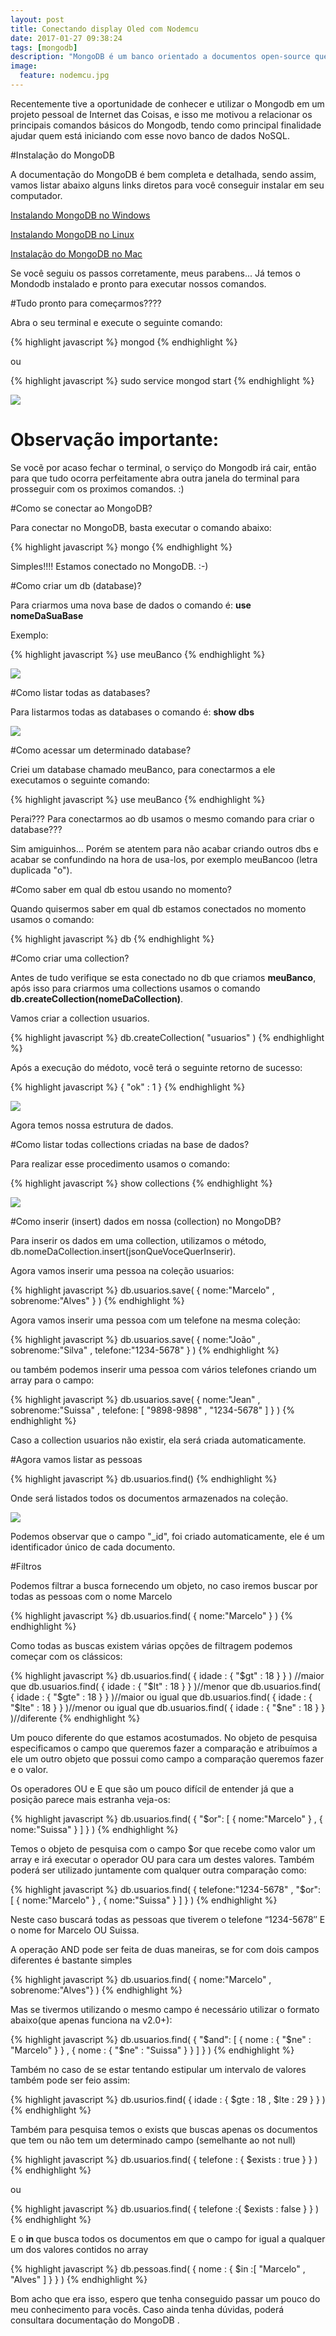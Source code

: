```yaml
---
layout: post
title: Conectando display Oled com Nodemcu
date: 2017-01-27 09:38:24
tags: [mongodb]
description: "MongoDB é um banco orientado a documentos open-source que permite alta performance, alta disponibilidade e escalabilidade automática. - 10gen."
image:
  feature: nodemcu.jpg
---
```


Recentemente tive a oportunidade de conhecer e utilizar o Mongodb em um projeto pessoal de Internet das Coisas, e isso me motivou a relacionar os principais comandos básicos do Mongodb, tendo como principal finalidade ajudar quem está iniciando com esse novo banco de dados NoSQL.

#Instalação do MongoDB

A documentação do MongoDB é bem completa e detalhada, sendo assim, vamos listar abaixo alguns links diretos para você conseguir instalar em seu computador.

[Instalando MongoDB no Windows](https://docs.mongodb.org/manual/tutorial/install-mongodb-on-windows/)

[Instalando MongoDB no Linux](https://docs.mongodb.org/manual/administration/install-on-linux/) 

[Instalação do MongoDB no Mac](https://docs.mongodb.org/manual/tutorial/install-mongodb-on-os-x/)

Se você seguiu os passos corretamente, meus parabens... Já temos o Mondodb instalado e pronto para executar nossos comandos.

#Tudo pronto para começarmos????

Abra o seu terminal e execute o seguinte comando:

{% highlight javascript %}
mongod
{% endhighlight %}

ou

{% highlight javascript %}
sudo service mongod start
{% endhighlight %}

<img src="/images/img-posts/iniciarServer.png" class="img-responsive center-block">

<h1 class="text-center">Observação importante:</h1>

Se vocẽ por acaso fechar o terminal, o serviço do Mongodb irá cair, então para que tudo ocorra perfeitamente abra outra janela do terminal para prosseguir com os proximos comandos. :)

#Como se conectar ao MongoDB?

Para conectar no MongoDB, basta executar o comando abaixo:

{% highlight javascript %}
mongo
{% endhighlight %}
    
Simples!!!!  Estamos conectado no MongoDB. :-)

#Como criar um db (database)?

Para criarmos uma nova base de dados o comando é:  <strong>use nomeDaSuaBase</strong>

Exemplo: 

{% highlight javascript %}
use meuBanco
{% endhighlight %}

<img src="/images/img-posts/criarDbs.png" class="img-responsive center-block">


#Como listar todas as databases?

Para listarmos todas as databases o comando é:  <strong> show dbs</strong>

<img src="/images/img-posts/showDbs.png" class="img-responsive center-block">

#Como acessar um determinado database?

Criei um database chamado meuBanco, para conectarmos a ele executamos o seguinte comando:

{% highlight javascript %}
use meuBanco
{% endhighlight %}

Perai??? Para conectarmos ao db usamos o mesmo comando para criar o database???

Sim amiguinhos... Porém se atentem para não acabar criando outros dbs e acabar se confundindo na hora de usa-los, por exemplo meuBancoo (letra duplicada "o").

#Como saber em qual db estou usando no momento?

Quando quisermos saber em qual db estamos conectados no momento usamos o comando: 

{% highlight javascript %}
db
{% endhighlight %}

#Como criar uma collection?

Antes de tudo verifique se esta conectado no db que criamos <strong>meuBanco</strong>, após isso para criarmos uma collections usamos o comando <strong>db.createCollection(nomeDaCollection)</strong>.


Vamos criar a collection usuarios.

{% highlight javascript %}
db.createCollection( "usuarios" )
{% endhighlight %}

Após a execução do médoto, você terá o seguinte retorno de sucesso:

{% highlight javascript %}
{ "ok" : 1 }
{% endhighlight %}

<img src="/images/img-posts/createCollections.png" class="img-responsive center-block">

Agora temos nossa estrutura de dados.

#Como listar todas collections criadas na base de dados?

Para realizar esse procedimento usamos o comando:

{% highlight javascript %}
show collections
{% endhighlight %}    

<img src="/images/img-posts/showCollections.png" class="img-responsive center-block">


#Como inserir (insert) dados em nossa (collection) no MongoDB?

Para inserir os dados em uma collection, utilizamos o método, db.nomeDaCollection.insert(jsonQueVoceQuerInserir).

Agora vamos inserir uma pessoa na coleção usuarios:

{% highlight javascript %}
db.usuarios.save( { nome:"Marcelo" , sobrenome:"Alves" } )
{% endhighlight %} 	

Agora vamos inserir uma pessoa com um telefone na mesma coleção:

{% highlight javascript %}
db.usuarios.save( { nome:"João" , sobrenome:"Silva" , telefone:"1234-5678" } )
{% endhighlight %}

ou também podemos inserir uma pessoa com vários telefones criando um array para o campo:

{% highlight javascript %}
db.usuarios.save( { nome:"Jean" , sobrenome:"Suissa" , telefone: [ "9898-9898" , "1234-5678" ] } )
{% endhighlight %}

Caso a collection usuarios não existir, ela será criada automaticamente.

#Agora vamos listar as pessoas

{% highlight javascript %}
db.usuarios.find()
{% endhighlight %}

Onde será listados todos os documentos armazenados na coleção.

<img src="/images/img-posts/find.png" class="img-responsive center-block">

Podemos observar que o campo "_id", foi criado automaticamente, ele é um identificador único de cada documento.

#Filtros

Podemos filtrar a busca fornecendo um objeto, no caso iremos buscar por todas as pessoas com o nome Marcelo

{% highlight javascript %}
db.usuarios.find( { nome:"Marcelo" } )
{% endhighlight %}	

Como todas as buscas existem várias opções de filtragem podemos começar com os clássicos:

{% highlight javascript %}
db.usuarios.find( { idade : { "$gt" : 18 } } ) //maior que 
db.usuarios.find( { idade : { "$lt" : 18 } } )//menor que 
db.usuarios.find( { idade : { "$gte" : 18 } } )//maior ou igual que
db.usuarios.find( { idade : { "$lte" : 18 } } )//menor ou igual que 
db.usuarios.find( { idade : { "$ne" : 18 } } )//diferente 
{% endhighlight %}

Um pouco diferente do que estamos acostumados. No objeto de pesquisa especificamos o campo que queremos fazer a comparação e atribuímos a ele um outro objeto que possui como campo a comparação queremos fazer e o valor.

Os operadores OU e E que são um pouco difícil de entender já que a posição parece mais estranha veja-os:

{% highlight javascript %}
db.usuarios.find( { "$or": [ { nome:"Marcelo" } , { nome:"Suissa" } ] } )
{% endhighlight %}	
	
Temos o objeto de pesquisa com o campo $or que recebe como valor um array e irá executar o operador OU para cara um destes valores. Também poderá ser utilizado juntamente com qualquer outra comparação como:

{% highlight javascript %}
db.usuarios.find( { telefone:"1234-5678" , "$or": [ { nome:"Marcelo" } , { nome:"Suissa" } ] } )
{% endhighlight %}

Neste caso buscará todas as pessoas que tiverem o telefone “1234-5678″ E o nome for Marcelo OU Suissa.

A operação AND pode ser feita de duas maneiras, se for com dois campos diferentes é bastante simples

{% highlight javascript %}
db.usuarios.find( { nome:"Marcelo" , sobrenome:"Alves"} )
{% endhighlight %}

Mas se tivermos utilizando o mesmo campo é necessário utilizar o formato abaixo(que apenas funciona na v2.0+):

{% highlight javascript %}
db.usuarios.find( { "$and": [ { nome : { "$ne" : "Marcelo" } } , { nome : { "$ne" : "Suissa" } } ] } )
{% endhighlight %}

Também no caso de se estar tentando estipular um intervalo de valores também pode ser feio assim:

{% highlight javascript %}
db.usurios.find( { idade : { $gte : 18 , $lte : 29 } } )
{% endhighlight %}


Também para pesquisa temos o exists que buscas apenas os documentos que tem ou não tem um determinado campo (semelhante ao not null)

{% highlight javascript %}
db.usuarios.find( { telefone : { $exists : true } } )
{% endhighlight %}

ou

{% highlight javascript %}
db.usuarios.find( { telefone :{ $exists : false } } )
{% endhighlight %}

E o <strong> in </strong> que busca todos os documentos em que o campo for igual a qualquer um dos valores contidos no array

{% highlight javascript %}
db.pessoas.find( { nome : { $in :[ "Marcelo" , "Alves" ] } } )
{% endhighlight %}


Bom acho que era isso, espero que tenha conseguido passar um pouco do meu conhecimento para vocês. Caso ainda tenha dúvidas, poderá consultara documentação do MongoDB .
